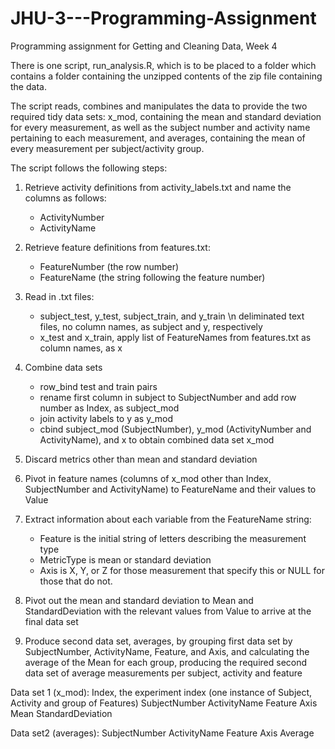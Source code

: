 # JHU-3---Programming-Assignment
Programming assignment for Getting and Cleaning Data, Week 4

There is one script, run_analysis.R, which is to be placed to a folder which contains a folder containing the unzipped contents of the zip file containing the data. 

The script reads, combines and manipulates the data to provide the two required tidy data sets: x_mod, containing the mean and standard deviation for every measurement, as well as the subject number and activity name pertaining to each measurement, and averages, containing the mean of every measurement per subject/activity group.

The script follows the following steps:

1. Retrieve activity definitions from activity_labels.txt and name the columns as follows:
    - ActivityNumber
    - ActivityName
    
2. Retrieve feature definitions from features.txt:
    - FeatureNumber (the row number)
    - FeatureName (the string following the feature number)
    
3. Read in .txt files: 
    - subject_test, y_test, subject_train, and y_train \n deliminated text files, no column names, as subject and y, respectively
    - x_test and x_train, apply list of FeatureNames from features.txt as column names, as x

4. Combine data sets
    - row_bind test and train pairs
    - rename first column in subject to SubjectNumber and add row number as Index, as subject_mod
    - join activity labels to y as y_mod
    - cbind subject_mod (SubjectNumber),  y_mod (ActivityNumber and ActivityName), and x to obtain combined data set x_mod
    
5. Discard metrics other than mean and standard deviation

6. Pivot in feature names (columns of x_mod other than Index, SubjectNumber and ActivityName) to FeatureName and their values to Value

7. Extract information about each variable from the FeatureName string:
    - Feature is the initial string of letters describing the measurement type
    - MetricType is mean or standard deviation
    - Axis is X, Y, or Z for those measurement that specify this or NULL for those that do not.
    
8. Pivot out the mean and standard deviation to Mean and StandardDeviation with the relevant values from Value 
   to arrive at the final data set

9. Produce second data set, averages, by grouping first data set by SubjectNumber, ActivityName, Feature, and Axis, and calculating the average of the Mean for each group, producing the required second data set of average measurements per subject, activity and feature

Data set 1 (x_mod):
Index, the experiment index (one instance of Subject, Activity and group of Features)
SubjectNumber
ActivityName
Feature
Axis
Mean
StandardDeviation

Data set2 (averages):
SubjectNumber
ActivityName
Feature
Axis
Average

